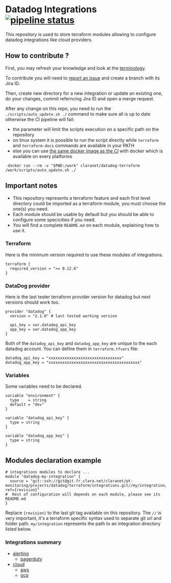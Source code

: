 # Datadog Integrations [![pipeline status](https://git.fr.clara.net/claranet/pt-monitoring/projects/datadog/terraform/integrations/badges/master/pipeline.svg)](https://git.fr.clara.net/claranet/pt-monitoring/projects/datadog/terraform/integrations/commits/master) #

This repository is used to store terraform modules allowing to configure datadog integrations like cloud providers.

## How to contribute ? ##

First, you may refresh your knowledge and look at the [terminology](https://confluence.fr.clara.net/display/DAT/Getting+started).

To contribute you will need to [report an issue](https://confluence.fr.clara.net/display/DAT/Project+and+Workflow) and create a branch with its Jira ID.

Then, create new directory for a new integration or update an existing one, do your changes, commit referncing Jira ID and open a merge request.

After any change on this repo, you need to run the `./scripts/auto_update.sh ./` command to make sure all is up to date otherwise the CI pipeline will fail:
- the parameter will limit the scripts execution on a specific path on the repository
- on linux system it is possible to run the script directly while `terraform` and `terraform-docs` commands are available in your PATH
- else you can use [the same docker image as the CI](https://hub.docker.com/r/claranet/datadog-terraform) with docker which is available on every platforms

```
 docker run --rm -v "$PWD:/work" claranet/datadog-terraform /work/scripts/auto_update.sh ./
```

## Important notes ##

* This repository represents a terraform feature and each first level directory could be imported as a terraform module, you must choose the one(s) you need.
* Each module should be usable by default but you should be able to configure some specicities if you need.
* You will find a complete `README.md` on each module, explaining how to use it.

### Terraform ###

Here is the minimum version required to use these modules of integrations.

```
terraform {
  required_version = ">= 0.12.6"
}

```

### DataDog provider ###

Here is the last tester terraform provider version for datadog but next versions should work too.

```
provider "datadog" {
  version = "2.1.0" # last tested working version

  api_key = var.datadog_api_key
  app_key = var.datadog_app_key
}

```

Both of the `datadog_api_key` and `datadog_app_key` are unique to the each datadog account. You can define them in `terraform.tfvars` file:

```
datadog_api_key = "xxxxxxxxxxxxxxxxxxxxxxxxxxxxxxxx"
datadog_app_key = "xxxxxxxxxxxxxxxxxxxxxxxxxxxxxxxxxxxxxxxx"
```

### Variables ###

Some variables need to be declared.

```
variable "environment" {
  type    = string
  default = "dev"
}

variable "datadog_api_key" {
  type = string
}

variable "datadog_app_key" {
  type = string
}

```

## Modules declaration example ##

```
# integrations modules to declare ...
module "datadog-my-integration" {
  source = "git::ssh://git@git.fr.clara.net/claranet/pt-monitoring/projects/datadog/terraform/integrations.git//my/integration/set?ref={revision}"
#  Rest of configuration will depends on each module, please see its README.md
}

```

Replace `{revision}` to the last git tag available on this repository.
The `//` is very important, it's a terraform specific syntax used to separate git url and folder path.
`my/integration` represents the path to an integration directory listed below.

### Integrations summary ###

- [alerting](https://git.fr.clara.net/claranet/pt-monitoring/projects/datadog/terraform/integrations/tree/master/alerting/)
	- [pagerduty](https://git.fr.clara.net/claranet/pt-monitoring/projects/datadog/terraform/integrations/tree/master/alerting/pagerduty/)
- [cloud](https://git.fr.clara.net/claranet/pt-monitoring/projects/datadog/terraform/integrations/tree/master/cloud/)
	- [aws](https://git.fr.clara.net/claranet/pt-monitoring/projects/datadog/terraform/integrations/tree/master/cloud/aws/)
	- [gcp](https://git.fr.clara.net/claranet/pt-monitoring/projects/datadog/terraform/integrations/tree/master/cloud/gcp/)
